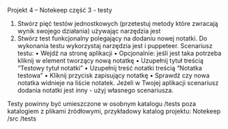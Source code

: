 Projekt 4 – Notekeep część 3 - testy
1.	Stwórz pięć testów jednostkowych (przetestuj metody które zwracają wynik swojego działania) używając narzędzia jest
2.	Stwórz test funkcjonalny polegający na dodaniu nowej notatki. Do wykonania testu wykorzystaj narzędzia jest i puppeteer. 
Scenariusz testu:
•	Wejdź na stronę aplikacji
•	Opcjonalnie: jeśli jest taka potrzeba kliknij w element tworzący nową notatkę
•	Uzupełnij tytuł treścią “Testowy tytuł notatki” 
•	Uzupełnij treść notatki treścią “Notatka testowa”
•	Kliknij przycisk zapisujący notatkę
•	Sprawdź czy nowa notatka widnieje na liście notatek.
Jeżeli w Twojej aplikacji scenariusz dodania notatki jest inny - użyj własnego scenariusza.

Testy powinny być umieszczone w osobnym katalogu /tests poza katalogiem z plikami źródłowymi, przykładowy katalog projektu:
Notekeep
  /src
  /tests
